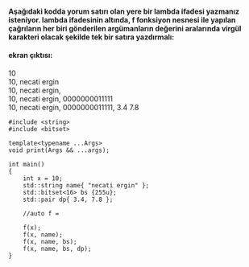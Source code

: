 #### Aşağıdaki kodda yorum satırı olan yere bir lambda ifadesi yazmanız isteniyor. lambda ifadesinin altında, f fonksiyon nesnesi ile yapılan çağrıların her biri gönderilen argümanların değerini aralarında virgül karakteri olacak şekilde tek bir satıra yazdırmalı:

#### ekran çıktısı:
10</br>
10, necati ergin</br>
10, necati ergin, </br>
10, necati ergin, 0000000011111</br>
10, necati ergin, 0000000011111, 3.4 7.8</br>

```
#include <string>
#include <bitset>

template<typename ...Args>
void print(Args && ...args);

int main()
{
	int x = 10;
	std::string name{ "necati ergin" };
	std::bitset<16> bs {255u};
	std::pair dp{ 3.4, 7.8 };

	//auto f = 

	f(x);
	f(x, name);
	f(x, name, bs);
	f(x, name, bs, dp);
}
```
